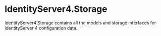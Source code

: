 # IdentityServer4.Storage

IdentityServer4.Storage contains all the models and storage interfaces for IdentityServer 4 configuration data.
